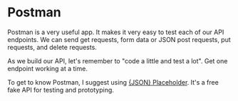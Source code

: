 # Postman

Postman is a very useful app. It makes it very easy to test each of our API endpoints. We can send get requests, form data or JSON post requests, put requests, and delete requests.

As we build our API, let's remember to "code a little and test a lot". Get one endpoint working at a time.

To get to know Postman, I suggest using [{JSON} Placeholder](https://jsonplaceholder.typicode.com/). It's a free fake API for testing and prototyping.